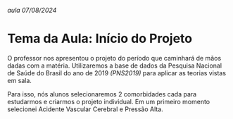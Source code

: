 *aula 07/08/2024*

# Tema da Aula: Início do Projeto
O professor nos apresentou o projeto do período que caminhará de mãos dadas com a matéria. Utilizaremos a base de dados da Pesquisa Nacional de Saúde do Brasil do ano de 2019 *(PNS2019)* para aplicar as teorias vistas em sala.

Para isso, nós alunos selecionaremos 2 comorbidades cada para estudarmos e criarmos o projeto individual. Em um primeiro momento selecionei Acidente Vascular Cerebral e Pressão Alta.

